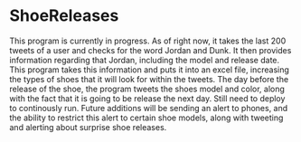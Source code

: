 # ShoeReleases
This program is currently in progress. As of right now, it takes the last 200 tweets of a user and checks for the
word Jordan and Dunk. It then provides information regarding that Jordan, including the model and release date.
This program takes this information and puts it into an excel file, increasing the types of shoes that
it will look for within the tweets. The day before the release of the shoe, the program tweets the shoes model and color, along with the fact that it is going to be release the next day. Still need to deploy to continously run. Future additions will be sending an alert to phones, and the ability to restrict this alert to certain shoe models, along with tweeting and alerting about surprise shoe releases.
